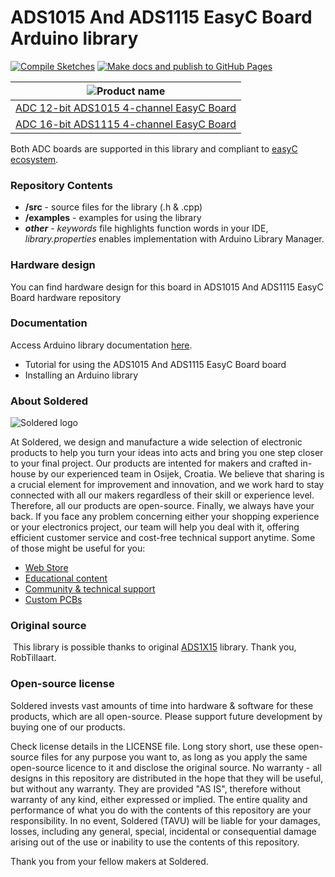 # ADS1015 And ADS1115 EasyC Board Arduino library

[![Compile Sketches](http://github-actions.40ants.com/e-radionicacom/Soldered-ADS1015-ADS1115-ADC-Arduino-Library/matrix.svg?branch=dev&only=Compile%20Sketches)](https://github.com/e-radionicacom/Soldered-ADS1015-ADS1115-ADC-Arduino-Library/actions/workflows/compile_test.yml)
[![Make docs and publish to GitHub Pages](https://github.com/e-radionicacom/Soldered-ADS1015-ADS1115-ADC-Arduino-Library/actions/workflows/make_docs.yml/badge.svg?branch=dev)](https://github.com/e-radionicacom/Soldered-ADS1015-ADS1115-ADC-Arduino-Library/actions/workflows/make_docs.yml)

| ![Product name](https://upload.wikimedia.org/wikipedia/commons/8/8f/Example_image.svg)          |
| :---------------------------------------------------------------------------------------------: |
| [ADC 12-bit ADS1015 4-channel EasyC Board](https://www.solde.red/333002)                                 |
| [ADC 16-bit ADS1115 4-channel EasyC Board](https://www.solde.red/333094)                                 |

Both ADC boards are supported in this library and compliant to [easyC ecosystem](https://www.soldered.com/easyC). 

### Repository Contents
- **/src** - source files for the library (.h & .cpp)
- **/examples** - examples for using the library
- ***other*** - *keywords* file highlights function words in your IDE, *library.properties* enables implementation with Arduino Library Manager.

### Hardware design
You can find hardware design for this board in ADS1015 And ADS1115 EasyC Board hardware repository

### Documentation

Access Arduino library documentation [here](https://e-radionicacom.github.io/Soldered-ADS1015-ADS1115-ADC-Arduino-Library/).

- Tutorial for using the ADS1015 And ADS1115 EasyC Board board
- Installing an Arduino library

### About Soldered
![Soldered logo](https://raw.githubusercontent.com/e-radionicacom/Soldered-ADS1015-ADS1115-ADC-Arduino-Library/dev/extras/Logo%20horizontal-2.svg)

At Soldered, we design and manufacture a wide selection of electronic products to help you turn your ideas into acts and bring you one step closer to your final project. Our products are intented for makers and crafted in-house by our experienced team in Osijek, Croatia. We believe that sharing is a crucial element for improvement and innovation, and we work hard to stay connected with all our makers regardless of their skill or experience level. Therefore, all our products are open-source. Finally, we always have your back. If you face any problem concerning either your shopping experience or your electronics project, our team will help you deal with it, offering efficient customer service and cost-free technical support anytime. Some of those might be useful for you:

- [Web Store](https://www.soldered.com)
- [Educational content](https://learn.soldered.com)
- [Community & technical support](https://community.soldered.com)
- [Custom PCBs](https://pcb.soldered.com)


### Original source
​
This library is possible thanks to original [ADS1X15](https://github.com/RobTillaart/ADS1X15) library. Thank you, RobTillaart. 


### Open-source license
Soldered invests vast amounts of time into hardware & software for these products, which are all open-source. Please support future development by buying one of our products. 

Check license details in the LICENSE file. Long story short, use these open-source files for any purpose you want to, as long as you apply the same open-source licence to it and disclose the original source. No warranty - all designs in this repository are distributed in the hope that they will be useful, but without any warranty. They are provided "AS IS", therefore without warranty of any kind, either expressed or implied. The entire quality and performance of what you do with the contents of this repository are your responsibility. In no event, Soldered (TAVU) will be liable for your damages, losses, including any general, special, incidental or consequential damage arising out of the use or inability to use the contents of this repository. 

Thank you from your fellow makers at Soldered.


